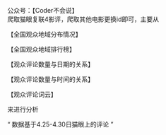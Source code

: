 公众号：【Coder不会说】  
爬取猫眼复联4影评，爬取其他电影更换id即可，主要从

【全国观众地域分布情况】

【全国观众地域排行榜】

【观众评论数量与日期的关系】

【观众评论数量与时间的关系】

【观众评论词云】

来进行分析

“ 数据基于4.25-4.30日猫眼上的评论 ”

